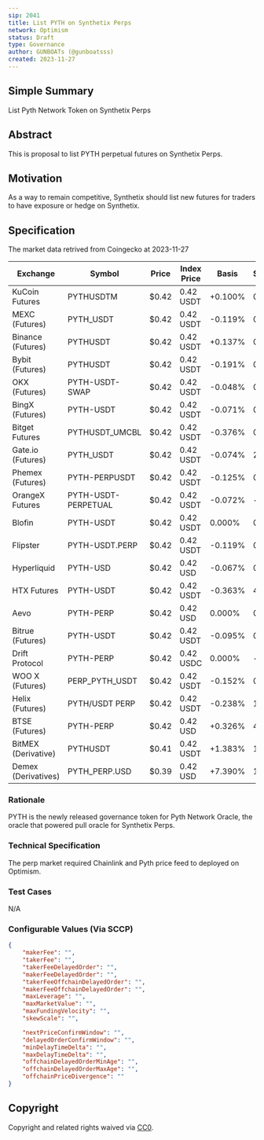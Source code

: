 ```yaml
---
sip: 2041
title: List PYTH on Synthetix Perps
network: Optimism
status: Draft
type: Governance
author: GUNBOATs (@gunboatsss)
created: 2023-11-27
---
```


<!--You can leave these HTML comments in your merged SIP and delete the visible duplicate text guides, they will not appear and may be helpful to refer to if you edit it again. This is the suggested template for new SIPs. Note that an SIP number will be assigned by an editor. When opening a pull request to submit your SIP, please use an abbreviated title in the filename, `sip-draft_title_abbrev.md`. The title should be 44 characters or less.-->

## Simple Summary

<!--"If you can't explain it simply, you don't understand it well enough." Simply describe the outcome the proposed changes intends to achieve. This should be non-technical and accessible to a casual community member.-->

List Pyth Network Token on Synthetix Perps

## Abstract

<!--A short (~200 word) description of the proposed change, the abstract should clearly describe the proposed change. This is what *will* be done if the SIP is implemented, not *why* it should be done or *how* it will be done. If the SIP proposes deploying a new contract, write, "we propose to deploy a new contract that will do x".-->

This is proposal to list PYTH perpetual futures on Synthetix Perps.

## Motivation

<!--This is the problem statement. This is the *why* of the SIP. It should clearly explain *why* the current state of the protocol is inadequate.  It is critical that you explain *why* the change is needed, if the SIP proposes changing how something is calculated, you must address *why* the current calculation is inaccurate or wrong. This is not the place to describe how the SIP will address the issue!-->

As a way to remain competitive, Synthetix should list new futures for traders to have exposure or hedge on Synthetix.

## Specification

<!--The specification should describe the syntax and semantics of any new feature, there are five sections
1. Overview
2. Rationale
3. Technical Specification
4. Test Cases
5. Configurable Values
-->
The market data retrived from Coingecko at 2023-11-27

| Exchange              | Symbol              | Price  | Index Price  | Basis   | Spread  | Funding Rate  | Open Interest  | 24h Volume      |
|-----------------------|---------------------|--------|--------------|---------|---------|---------------|----------------|-----------------|
|KuCoin Futures      | PYTHUSDTM           | $0.42  | 0.42 USDT    | +0.100% | 0.07%   | 0.035%        | $4,256,957     | $10,234,561.85  |
|MEXC (Futures)      | PYTH_USDT           | $0.42  | 0.42 USDT    | -0.119% | 0.02%   | 0.046%        | $4,217,112     | $15,183,644.14  |
|Binance (Futures)   | PYTHUSDT            | $0.42  | 0.42 USDT    | +0.137% | 0.07%   | 0.043%        | -              | $126,701,793.69 |
|Bybit (Futures)     | PYTHUSDT            | $0.42  | 0.42 USDT    | -0.191% | 0.02%   | 0.073%        | -              | $83,626,917.17  |
|OKX (Futures)       | PYTH-USDT-SWAP      | $0.42  | 0.42 USDT    | -0.048% | 0.02%   | 0.034%        | -              | $56,512,105.86  |
|BingX (Futures)     | PYTH-USDT           | $0.42  | 0.42 USDT    | -0.071% | 0.02%   | 0.110%        | -              | $39,691,335.37  |
|Bitget Futures      | PYTHUSDT_UMCBL      | $0.42  | 0.42 USDT    | -0.376% | 0.1%    | 0.075%        | -              | $19,531,758.88  |
|Gate.io (Futures)   | PYTH_USDT           | $0.42  | 0.42 USDT    | -0.074% | 20.0%   | 0.010%        | -              | $9,853,374.59   |
|Phemex (Futures)    | PYTH-PERPUSDT       | $0.42  | 0.42 USDT    | -0.125% | 0.17%   | 0.048%        | -              | $8,004,764.11   |
|OrangeX Futures     | PYTH-USDT-PERPETUAL | $0.42  | 0.42 USDT    | -0.072% | -       | 0.045%        | -              | $5,875,567.57   |
|Blofin              | PYTH-USDT           | $0.42  | 0.42 USDT    | 0.000%  | 0.02%   | 0.036%        | -              | $4,138,567.59   |
|Flipster            | PYTH-USDT.PERP      | $0.42  | 0.42 USDT    | -0.119% | 0.05%   | 0.021%        | -              | $2,492,747.22   |
|Hyperliquid         | PYTH-USD            | $0.42  | 0.42 USD     | -0.067% | 0.05%   | 0.040%        | -              | $2,446,839.90   |
|HTX Futures         | PYTH-USDT           | $0.42  | 0.42 USDT    | -0.363% | 4.65%   | 0.015%        | -              | $1,400,258.36   |
|Aevo                | PYTH-PERP           | $0.42  | 0.42 USD     | 0.000%  | 0.05%   | 0.004%        | -              | $1,000,358.79   |
|Bitrue (Futures)    | PYTH-USDT           | $0.42  | 0.42 USDT    | -0.095% | 0.95%   | 0.043%        | -              | $862,718.63     |
|Drift Protocol      | PYTH-PERP           | $0.42  | 0.42 USDC    | 0.000%  | -       | 0.004%        | -              | $589,428.82     |
|WOO X (Futures)     | PERP_PYTH_USDT      | $0.42  | 0.42 USDT    | -0.152% | 0.07%   | 0.017%        | -              | $398,064.07     |
|Helix (Futures)     | PYTH/USDT PERP      | $0.42  | 0.42 USDT    | -0.238% | 1.02%   | 0.017%        | -              | $291,151.15     |
|BTSE (Futures)      | PYTH-PERP           | $0.42  | 0.42 USD     | +0.326% | 4.16%   | 0.045%        | -              | $144,898.50     |
|BitMEX (Derivative) | PYTHUSDT            | $0.41  | 0.42 USDT    | +1.383% | 1.07%   | 0.010%        | -              | $24,824.87      |
|Demex (Derivatives) | PYTH_PERP.USD       | $0.39  | 0.42 USD     | +7.390% | 1.48%   | -0.021%       | -              | $955.52         |
### Rationale

<!--This is where you explain the reasoning behind how you propose to solve the problem. Why did you propose to implement the change in this way, what were the considerations and trade-offs. The rationale fleshes out what motivated the design and why particular design decisions were made. It should describe alternate designs that were considered and related work. The rationale may also provide evidence of consensus within the community, and should discuss important objections or concerns raised during discussion.-->

PYTH is the newly released governance token for Pyth Network Oracle, the oracle that powered pull oracle for Synthetix Perps.

### Technical Specification

<!--The technical specification should outline the public API of the changes proposed. That is, changes to any of the interfaces Synthetix currently exposes or the creations of new ones.-->

The perp market required Chainlink and Pyth price feed to deployed on Optimism.

### Test Cases

<!--Test cases for an implementation are mandatory for SIPs but can be included with the implementation..-->

N/A

### Configurable Values (Via SCCP)

<!--Please list all values configurable via SCCP under this implementation.-->


```json
{
    "makerFee": "",
    "takerFee": "",
    "takerFeeDelayedOrder": "",
    "makerFeeDelayedOrder": "",
    "takerFeeOffchainDelayedOrder": "",
    "makerFeeOffchainDelayedOrder": "",
    "maxLeverage": "",
    "maxMarketValue": "",
    "maxFundingVelocity": "",
    "skewScale": "",

    "nextPriceConfirmWindow": "",
    "delayedOrderConfirmWindow": "",
    "minDelayTimeDelta": "",
    "maxDelayTimeDelta": "",
    "offchainDelayedOrderMinAge": "",
    "offchainDelayedOrderMaxAge": "",
    "offchainPriceDivergence": ""
}
```

## Copyright

Copyright and related rights waived via [CC0](https://creativecommons.org/publicdomain/zero/1.0/).
